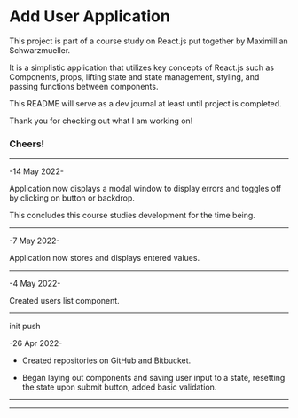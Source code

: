 # Add User Application

This project is part of a course study on React.js put together by Maximillian Schwarzmueller.

It is a simplistic application that utilizes key concepts of React.js such as Components, props, lifting state and state management, styling, and passing functions between components.

This README will serve as a dev journal at least until project is completed.

Thank you for checking out what I am working on!

### Cheers!

---

-14 May 2022-

Application now displays a modal window to display errors and toggles off by clicking on button or backdrop.

This concludes this course studies development for the time being.

---

-7 May 2022-

Application now stores and displays entered values.

---

-4 May 2022-

Created users list component.

---

init push

-26 Apr 2022-

- Created repositories on GitHub and Bitbucket.

- Began laying out components and saving user input to a state, resetting the state upon submit button, added basic validation.

---

---
